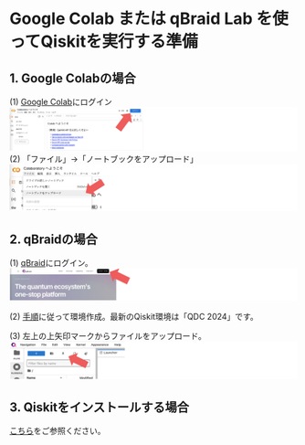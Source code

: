 # Google Colab または qBraid Lab を使ってQiskitを実行する準備

## 1. Google Colabの場合
(1) [Google Colab](https://colab.research.google.com)にログイン
![alt text](images/image-1.png)
(2) 「ファイル」→「ノートブックをアップロード」
![alt text](images/image-2.png)

## 2. qBraidの場合
(1) [qBraid](https://www.qbraid.com/)にログイン。
![alt text](images/image-3.png)

(2) [手順](https://quantum-tokyo.github.io/introduction/get_started/qbraid.html)に従って環境作成。最新のQiskit環境は「QDC 2024」です。

(3) 左上の上矢印マークからファイルをアップロード。
![alt text](images/image-4.png)

## 3. Qiskitをインストールする場合
[こちら](https://quantum-tokyo.github.io/introduction/get_started.html)をご参照ください。
